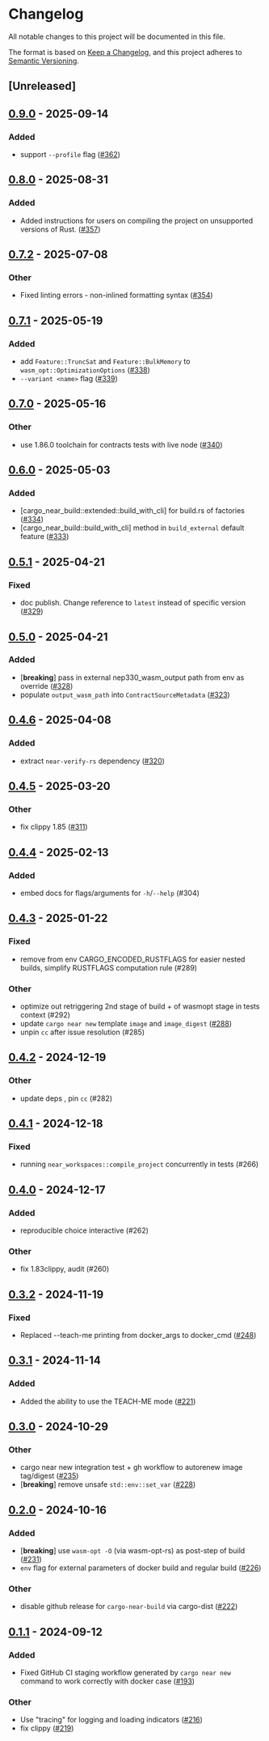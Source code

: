 # Changelog

All notable changes to this project will be documented in this file.

The format is based on [Keep a Changelog](https://keepachangelog.com/en/1.0.0/),
and this project adheres to [Semantic Versioning](https://semver.org/spec/v2.0.0.html).

## [Unreleased]

## [0.9.0](https://github.com/near/cargo-near/compare/cargo-near-build-v0.8.0...cargo-near-build-v0.9.0) - 2025-09-14

### Added

- support `--profile` flag ([#362](https://github.com/near/cargo-near/pull/362))

## [0.8.0](https://github.com/near/cargo-near/compare/cargo-near-build-v0.7.2...cargo-near-build-v0.8.0) - 2025-08-31

### Added

- Added instructions for users on compiling the project on unsupported versions of Rust. ([#357](https://github.com/near/cargo-near/pull/357))

## [0.7.2](https://github.com/near/cargo-near/compare/cargo-near-build-v0.7.1...cargo-near-build-v0.7.2) - 2025-07-08

### Other

- Fixed linting errors - non-inlined formatting syntax ([#354](https://github.com/near/cargo-near/pull/354))

## [0.7.1](https://github.com/near/cargo-near/compare/cargo-near-build-v0.7.0...cargo-near-build-v0.7.1) - 2025-05-19

### Added

- add `Feature::TruncSat` and `Feature::BulkMemory` to `wasm_opt::OptimizationOptions` ([#338](https://github.com/near/cargo-near/pull/338))
- `--variant <name>` flag ([#339](https://github.com/near/cargo-near/pull/339))

## [0.7.0](https://github.com/near/cargo-near/compare/cargo-near-build-v0.6.0...cargo-near-build-v0.7.0) - 2025-05-16

### Other

- use 1.86.0 toolchain for contracts tests with live node ([#340](https://github.com/near/cargo-near/pull/340))

## [0.6.0](https://github.com/near/cargo-near/compare/cargo-near-build-v0.5.1...cargo-near-build-v0.6.0) - 2025-05-03

### Added

- [cargo_near_build::extended::build_with_cli] for build.rs of factories ([#334](https://github.com/near/cargo-near/pull/334))
- [cargo_near_build::build_with_cli] method in `build_external` default feature ([#333](https://github.com/near/cargo-near/pull/333))

## [0.5.1](https://github.com/near/cargo-near/compare/cargo-near-build-v0.5.0...cargo-near-build-v0.5.1) - 2025-04-21

### Fixed

- doc publish. Change reference to `latest` instead of specific version ([#329](https://github.com/near/cargo-near/pull/329))

## [0.5.0](https://github.com/near/cargo-near/compare/cargo-near-build-v0.4.6...cargo-near-build-v0.5.0) - 2025-04-21

### Added

- [**breaking**] pass in external nep330_wasm_output path from env as override ([#328](https://github.com/near/cargo-near/pull/328))
- populate `output_wasm_path` into `ContractSourceMetadata` ([#323](https://github.com/near/cargo-near/pull/323))

## [0.4.6](https://github.com/near/cargo-near/compare/cargo-near-build-v0.4.5...cargo-near-build-v0.4.6) - 2025-04-08

### Added

- extract `near-verify-rs` dependency ([#320](https://github.com/near/cargo-near/pull/320))

## [0.4.5](https://github.com/near/cargo-near/compare/cargo-near-build-v0.4.4...cargo-near-build-v0.4.5) - 2025-03-20

### Other

- fix clippy 1.85 ([#311](https://github.com/near/cargo-near/pull/311))

## [0.4.4](https://github.com/near/cargo-near/compare/cargo-near-build-v0.4.3...cargo-near-build-v0.4.4) - 2025-02-13

### Added

- embed docs for flags/arguments for `-h`/`--help` (#304)

## [0.4.3](https://github.com/near/cargo-near/compare/cargo-near-build-v0.4.2...cargo-near-build-v0.4.3) - 2025-01-22

### Fixed

- remove from env CARGO_ENCODED_RUSTFLAGS for easier nested builds, simplify RUSTFLAGS computation rule (#289)

### Other

- optimize out retriggering 2nd stage of build + of wasmopt stage in tests context (#292)
- update `cargo near new` template `image` and `image_digest` ([#288](https://github.com/near/cargo-near/pull/288))
- unpin `cc` after issue resolution (#285)

## [0.4.2](https://github.com/near/cargo-near/compare/cargo-near-build-v0.4.1...cargo-near-build-v0.4.2) - 2024-12-19

### Other

- update deps , pin `cc` (#282)

## [0.4.1](https://github.com/near/cargo-near/compare/cargo-near-build-v0.4.0...cargo-near-build-v0.4.1) - 2024-12-18

### Fixed

- running `near_workspaces::compile_project` concurrently in tests (#266)

## [0.4.0](https://github.com/near/cargo-near/compare/cargo-near-build-v0.3.2...cargo-near-build-v0.4.0) - 2024-12-17

### Added

- reproducible choice interactive (#262)

### Other

- fix 1.83clippy, audit (#260)

## [0.3.2](https://github.com/near/cargo-near/compare/cargo-near-build-v0.3.1...cargo-near-build-v0.3.2) - 2024-11-19

### Fixed

- Replaced --teach-me printing from docker_args to docker_cmd ([#248](https://github.com/near/cargo-near/pull/248))

## [0.3.1](https://github.com/near/cargo-near/compare/cargo-near-build-v0.3.0...cargo-near-build-v0.3.1) - 2024-11-14

### Added

- Added the ability to use the TEACH-ME mode ([#221](https://github.com/near/cargo-near/pull/221))

## [0.3.0](https://github.com/near/cargo-near/compare/cargo-near-build-v0.2.0...cargo-near-build-v0.3.0) - 2024-10-29

### Other

- cargo near new integration test + gh workflow to autorenew image tag/digest ([#235](https://github.com/near/cargo-near/pull/235))
- [**breaking**] remove unsafe `std::env::set_var` ([#228](https://github.com/near/cargo-near/pull/228))

## [0.2.0](https://github.com/near/cargo-near/compare/cargo-near-build-v0.1.1...cargo-near-build-v0.2.0) - 2024-10-16

### Added

- [**breaking**] use `wasm-opt -O` (via wasm-opt-rs) as post-step of build ([#231](https://github.com/near/cargo-near/pull/231))
- `env` flag for external parameters of docker build and regular build ([#226](https://github.com/near/cargo-near/pull/226))

### Other

- disable github release for `cargo-near-build` via cargo-dist ([#222](https://github.com/near/cargo-near/pull/222))

## [0.1.1](https://github.com/near/cargo-near/compare/cargo-near-build-v0.1.0...cargo-near-build-v0.1.1) - 2024-09-12

### Added

- Fixed GitHub CI staging workflow generated by `cargo near new` command to work correctly with docker case ([#193](https://github.com/near/cargo-near/pull/193))

### Other

- Use "tracing" for logging and loading indicators ([#216](https://github.com/near/cargo-near/pull/216))
- fix clippy ([#219](https://github.com/near/cargo-near/pull/219))
